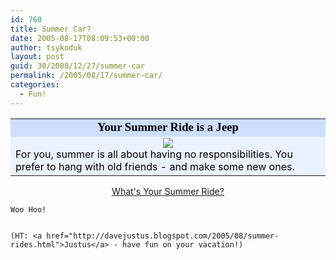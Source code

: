 ```yaml
---
id: 760
title: Summer Car?
date: 2005-08-17T08:09:53+00:00
author: tsykoduk
layout: post
guid: 30/2008/12/27/summer-car
permalink: /2005/08/17/summer-car/
categories:
  - Fun!
---
```

<center><table width=350 align=center border=0 cellspacing=0 cellpadding=2><tr><td bgcolor="#CDDEFF" align=center><font face="Georgia, Times New Roman, Times, serif" style='color:black; font-size: 14pt;'><b>Your Summer Ride is a Jeep</b></font></td></tr><tr><td bgcolor="#EBF2FF"><center><img src="http://images.blogthings.com/whatsyoursummerridequiz/jeep.jpg"/></center><font color="#000000">
	For you, summer is all about having no responsibilities.
	You prefer to hang with old friends - and make some new ones.</font></td></tr></table><div align="center"><a href="http://www.blogthings.com/whatsyoursummerridequiz/">What's Your Summer Ride?</a></div></center>

	Woo Hoo!


	(HT: <a href="http://davejustus.blogspot.com/2005/08/summer-rides.html">Justus</a> - have fun on your vacation!)